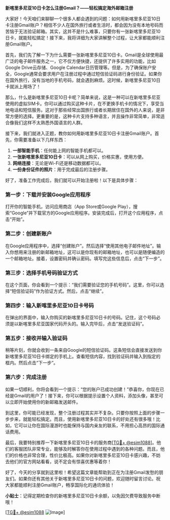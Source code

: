 **新喀里多尼亚10日卡怎么注册Gmail？——轻松搞定海外邮箱注册**

大家好！今天咱们来聊聊一个很多人都会遇到的问题：如何用新喀里多尼亚10日卡注册Gmail账户？相信不少人在国外旅行或者生活时，都会因为没有本地号码而苦恼于无法验证邮箱。其实，这并不是什么难事，只要你有一张新喀里多尼亚10日卡，就能轻松搞定！接下来，我将详细为大家讲解整个过程，让大家都能顺利注册Gmail账户。

首先，我们先了解一下为什么需要一张新喀里多尼亚10日卡。Gmail是全球使用最广泛的电子邮件服务之一，它不仅方便快捷，还提供了许多实用的功能，比如Google Drive云存储、Google Calendar日历管理等。但是，为了确保账户安全，Google通常会要求用户在注册过程中通过短信验证码进行身份验证。如果你在国外旅行，没有当地的手机号码，就会遇到麻烦。这时候，新喀里多尼亚10日卡就派上用场了！

那么，什么是新喀里多尼亚10日卡呢？简单来说，这是一种可以在新喀里多尼亚使用的虚拟SIM卡。你可以通过购买这种卡片，在不更换手机卡的情况下，享受当地电话和短信服务。这对于那些经常出国旅行或者长期居住在国外的人来说，是非常方便的选择。更重要的是，这种卡片支持多种语言，并且操作非常简单，非常适合像我们这样不太熟悉外国语言的人群。

接下来，我们就进入正题，教你如何用新喀里多尼亚10日卡注册Gmail账户。首先，你需要准备以下几样东西：

1. **一部智能手机**：任何能上网的智能手机都可以。
2. **一张新喀里多尼亚10日卡**：可以从网上购买，价格实惠，使用方便。
3. **网络连接**：无论是Wi-Fi还是移动数据都可以。
4. **一份身份证件的照片**：用于完成最后的注册步骤。

好了，准备工作完成后，我们就可以开始注册啦！以下是具体步骤：

### 第一步：下载并安装Google应用程序

打开你的智能手机，访问应用商店（App Store或Google Play），搜索“Google”并下载官方的Google应用程序。安装完成后，打开这个应用程序，点击“开始”。

### 第二步：创建新账户

在Google应用程序中，选择“创建账户”。然后选择“使用其他电子邮件地址”。输入你想用来注册的新邮箱地址，这可以是你现有的邮箱地址，也可以是随便编造的一个邮箱地址。接着，设置密码并确认密码。填写完这些信息后，点击“下一步”。

### 第三步：选择手机号码验证方式

在这个页面，你会看到一个提示：“我们需要验证您的手机号码”。这里，你可以选择“短信验证码”作为验证方式。然后，点击“继续”。

### 第四步：输入新喀里多尼亚10日卡号码

在弹出的界面中，输入你购买的新喀里多尼亚10日卡的号码。记住，这个号码必须是以新喀里多尼亚国家代码开头的。输入完毕后，点击“发送验证码”。

### 第五步：接收并输入验证码

稍等片刻，你就会收到一条来自Google的短信验证码。这条短信会直接发送到你新喀里多尼亚10日卡绑定的手机上。查看短信内容，找到验证码并输入到指定的框内。然后点击“下一步”。

### 第六步：完成注册

如果一切顺利，你将会看到一个提示：“您的账户已成功创建！”恭喜你，你现在已经是Gmail的用户了！接下来，你可以根据提示设置个人资料，添加头像，甚至可以立即开始使用你的新邮箱发送邮件。

到这里，你可能已经发现，整个注册过程其实并不复杂。只要你按照上面的步骤一步步来，就能轻松搞定。而且，使用新喀里多尼亚10日卡的好处还有很多哦！比如，它可以让你在国际漫游时也能保持与国内亲友的联系，不用担心高昂的国际通话费用。

最后，我要特别推荐一下新喀里多尼亚10日卡的服务商[[TG💪+ @esim1088](https://t.me/s/esim1088)]。他们的客服团队非常专业，能够及时解答你在使用过程中遇到的各种问题。而且，他们的价格也非常合理，性价比极高。如果你对新喀里多尼亚10日卡感兴趣，不妨去他们的官方网站看看，说不定会有惊喜优惠等着你！

好了，今天的分享就到这里啦！希望这篇文章能帮助到正在为注册Gmail发愁的朋友们。如果你还有其他关于新喀里多尼亚10日卡的问题，欢迎随时留言讨论。祝大家都能顺利注册Gmail账户，畅享国际化的通讯体验！

**小贴士**：记得定期检查你的新喀里多尼亚10日卡余额，以免因欠费导致服务中断哦！

[[TG💪+ @esim1088](https://t.me/s/esim1088) ![Image](https://i.postimg.cc/4NQfJmqS/Snipaste-2025-05-13-00-14-12.png)]
